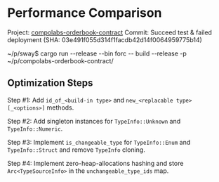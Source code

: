 # Performance Comparison

Project: [compolabs-orderbook-contract](/home/kebradalaonda/p/compolabs-orderbook-contract)
Commit:  Succeed test & failed deployment (SHA: 03e491f055d314f1facdb42d14f0064959775b14)

~/p/sway$ cargo run --release --bin forc -- build --release -p ~/p/compolabs-orderbook-contract/

## Optimization Steps

Step #1: Add `id_of_<build-in type>` and `new_<replacable type>[_<options>]` methods.

Step #2: Add singleton instances for `TypeInfo::Unknown` and `TypeInfo::Numeric`.

Step #3: Implement `is_changeable_type` for `TypeInfo::Enum` and `TypeInfo::Struct` and remove `TypeInfo` cloning.

Step #4: Implement zero-heap-allocations hashing and store `Arc<TypeSourceInfo>` in the `unchangeable_type_ids` map.

